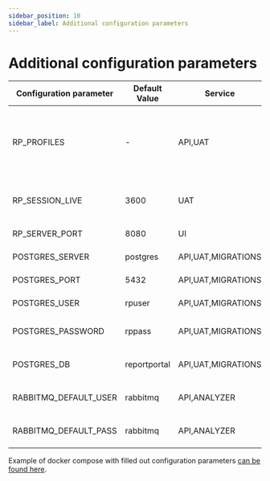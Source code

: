 ```yaml
---
sidebar_position: 10
sidebar_label: Additional configuration parameters
---
```


# Additional configuration parameters

| Configuration parameter | Default Value | Service | Description |
|-------------------------| ------------- | --------|-------------|
| RP_PROFILES | - | API,UAT | Specifies application settings profiles. Should be set to 'docker' |
| RP_SESSION_LIVE | 3600 | UAT | Session token live time in seconds|
| RP_SERVER_PORT | 8080 | UI | UI service port |
| POSTGRES_SERVER | postgres | API,UAT,MIGRATIONS | PostgreSQL host |
| POSTGRES_PORT | 5432 | API,UAT,MIGRATIONS | PostgreSQL port |
| POSTGRES_USER | rpuser | API,UAT,MIGRATIONS | PostgreSQL user name |
| POSTGRES_PASSWORD | rppass | API,UAT,MIGRATIONS | PostgreSQL user password |
| POSTGRES_DB | reportportal | API,UAT,MIGRATIONS | PostgreSQL database name |
| RABBITMQ_DEFAULT_USER | rabbitmq | API,ANALYZER | PostgreSQL database name |
| RABBITMQ_DEFAULT_PASS | rabbitmq | API,ANALYZER | PostgreSQL database name |

Example of docker compose with filled out configuration parameters [can be found here](https://github.com/reportportal/reportportal/blob/master/docker-compose.yml).